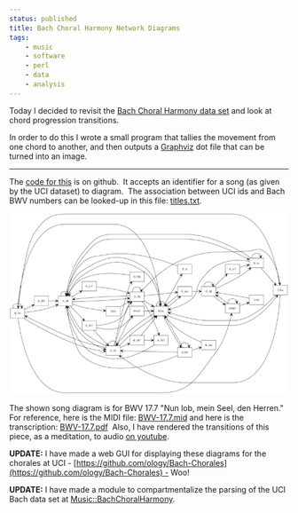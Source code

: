 ```yaml
---
status: published
title: Bach Choral Harmony Network Diagrams
tags:
    - music
    - software
    - perl
    - data
    - analysis
---
```


Today I decided to revisit the [Bach Choral Harmony data set](https://archive.ics.uci.edu/ml/datasets/Bach+Choral+Harmony) and look at chord progression transitions.

In order to do this I wrote a small program that tallies the movement from one chord to another, and then outputs a [Graphviz](https://graphviz.org/) dot file that can be turned into an image.

---

The [code for this](https://github.com/ology/Music/blob/master/bach-choral-network) is on github.  It accepts an identifier for a song (as given by the UCI dataset) to diagram.  The association between UCI ids and Bach BWV numbers can be looked-up in this file: [titles.txt](titles.txt).

![](bach-choral-network.png)

The shown song diagram is for BWV 17.7 "Nun lob, mein Seel, den Herren."  For reference, here is the MIDI file: [BWV-17.7.mid](BWV-17.7_001707b_.mid) and here is the transcription: [BWV-17.7.pdf](BWV-17.7_001707.pdf)  Also, I have rendered the transitions of this piece, as a meditation, to audio [on youtube](https://www.youtube.com/watch?v=01fAE1GqW1Q).

**UPDATE:** I have made a web GUI for displaying these diagrams for the chorales at UCI - [https://github.com/ology/Bach-Chorales](https://github.com/ology/Bach-Chorales) - Woo!

**UPDATE:** I have made a module to compartmentalize the parsing of the UCI Bach data set at [Music::BachChoralHarmony](https://metacpan.org/pod/Music::BachChoralHarmony).

